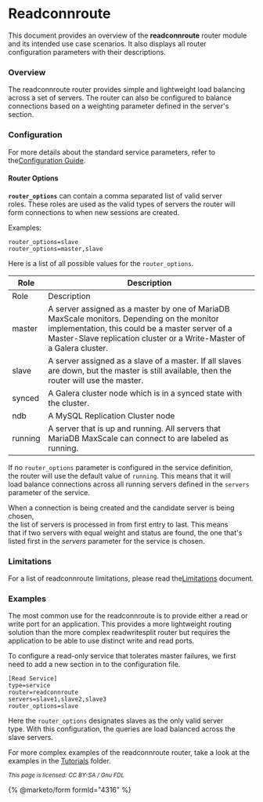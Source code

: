 # Readconnroute

This document provides an overview of the **readconnroute** router module\
and its intended use case scenarios. It also displays all router\
configuration parameters with their descriptions.

### Overview

The readconnroute router provides simple and lightweight load balancing\
across a set of servers. The router can also be configured to balance\
connections based on a weighting parameter defined in the server's section.

### Configuration

For more details about the standard service parameters, refer to the[Configuration Guide](../maxscale-22-getting-started/mariadb-maxscale-22-mariadb-maxscale-configuration-usage-scenarios.md).

#### Router Options

**`router_options`** can contain a comma separated list of valid server\
roles. These roles are used as the valid types of servers the router will\
form connections to when new sessions are created.

Examples:

```
router_options=slave
router_options=master,slave
```

Here is a list of all possible values for the `router_options`.

| Role    | Description                                                                                                                                                                                                            |
| ------- | ---------------------------------------------------------------------------------------------------------------------------------------------------------------------------------------------------------------------- |
| Role    | Description                                                                                                                                                                                                            |
| master  | A server assigned as a master by one of MariaDB MaxScale monitors. Depending on the monitor implementation, this could be a master server of a Master-Slave replication cluster or a Write-Master of a Galera cluster. |
| slave   | A server assigned as a slave of a master. If all slaves are down, but the master is still available, then the router will use the master.                                                                              |
| synced  | A Galera cluster node which is in a synced state with the cluster.                                                                                                                                                     |
| ndb     | A MySQL Replication Cluster node                                                                                                                                                                                       |
| running | A server that is up and running. All servers that MariaDB MaxScale can connect to are labeled as running.                                                                                                              |

If no `router_options` parameter is configured in the service definition,\
the router will use the default value of `running`. This means that it will\
load balance connections across all running servers defined in the `servers`\
parameter of the service.

When a connection is being created and the candidate server is being chosen,\
the list of servers is processed in from first entry to last. This means\
that if two servers with equal weight and status are found, the one that's\
listed first in the _servers_ parameter for the service is chosen.

### Limitations

For a list of readconnroute limitations, please read the[Limitations](../about-maxscale-22/mariadb-maxscale-22-limitations-and-known-issues-within-mariadb-maxscale.md) document.

### Examples

The most common use for the readconnroute is to provide either a read or\
write port for an application. This provides a more lightweight routing\
solution than the more complex readwritesplit router but requires the\
application to be able to use distinct write and read ports.

To configure a read-only service that tolerates master failures, we first\
need to add a new section in to the configuration file.

```
[Read Service]
type=service
router=readconnroute
servers=slave1,slave2,slave3
router_options=slave
```

Here the `router_options` designates slaves as the only valid server\
type. With this configuration, the queries are load balanced across the\
slave servers.

For more complex examples of the readconnroute router, take a look at the\
examples in the [Tutorials](https://mariadb.com/kb/Tutorials) folder.

<sub>_This page is licensed: CC BY-SA / Gnu FDL_</sub>

{% @marketo/form formId="4316" %}
